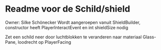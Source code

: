 # Readme voor de Schild/shield
Owner: Silke Schönecker
Wordt aangeroepen vanuit ShieldBuilder, constructor heeft PlayerInteractEvent en int shieldSize nodig

Zet een schild neer door luchtblokken te veranderen naar materiaal Glass-Pane, loodrecht op PlayerFacing
